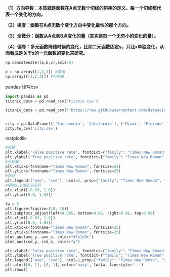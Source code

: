 **（1）方向导数：本质就是函数在A点无数个切线的斜率的定义。每一个切线都代表一个变化的方向。**

**（2）梯度：函数在A点无数个变化方向中变化最快的那个方向。**

**（3）全微分：函数从A点到B点变化的量（其实是取一个无穷小的变化的量）。**

**（4）偏导：多元函数降维时候的变化，比如二元函数固定y，只让x单独变化，从而看成是关于x的一元函数的变化来研究。**

```python
np.concatenate((a,b,c),axis=0)
```

```python
a = np.array([1,2,3]) #数组
np.array([[1,2,3]]) #行向量
```

pandas 读写csv

```python
import pandas as pd
titanic_data = pd.read_csv('titanic.csv')

titanic_data = pd.read_csv(r'https://raw.githubusercontent.com/datasciencedojo/datasets/master/titanic.csv')


city = pd.DataFrame([['Sacramento', 'California'], ['Miami', 'Florida']], columns=['City', 'State'])
city.to_csv('city.csv')
```

matplotlib

```python
#标题
plt.xlabel('False positive rate', fontdict={"family": "Times New Roman", "size": 25})
plt.ylabel('True positive rate', fontdict={"family": "Times New Roman", "size": 25})
#坐标轴
plt.xticks(fontname="Times New Roman", fontsize=25)
plt.yticks(fontname="Times New Roman", fontsize=25)
#标注
plt.legend(["ave", "csd"], ncol=2, prop={"family": "Times New Roman", "size": 20})
#限制x,y轴显示区间
plt.xlim([-0.03, 1.0])
plt.ylim([0.0, 1.03])
```

```python
lw = 5
plt.figure(figsize=(10, 10))
plt.subplots_adjust(left=0.095, bottom=0.08, right=0.96, top=0.98)
plt.xlim([-0.03, 1.0])
plt.ylim([0.0, 1.03])
plt.xticks(fontname="Times New Roman", fontsize=25)
plt.yticks(fontname="Times New Roman", fontsize=25)
plot_auc(ave_y, ave_s, color="#7e1e9c")
plot_auc(csd_y, csd_s, color="g")

plt.xlabel('False positive rate', fontdict={"family": "Times New Roman", "size": 25})
plt.ylabel('True positive rate', fontdict={"family": "Times New Roman", "size": 25})
plt.legend(["ave", "csd"], ncol=2,prop={"family": "Times New Roman", "size": 20})
plt.plot([0, 1], [0, 1], color='navy', lw=lw, linestyle='--')
plt.show()
```
